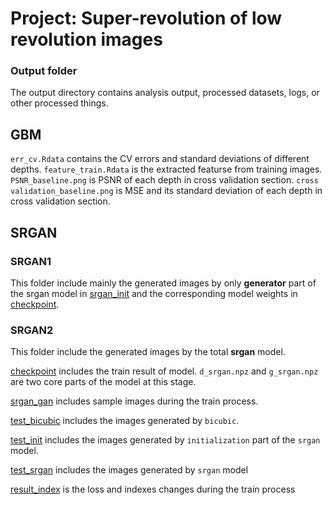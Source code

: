 # Project: Super-revolution of low revolution images

### Output folder

The output directory contains analysis output, processed datasets, logs, or other processed things.

## GBM
`err_cv.Rdata` contains the CV errors and standard deviations of different depths.
`feature_train.Rdata` is the extracted featurse from training images.
`PSNR_baseline.png` is PSNR of each depth in cross validation section.
`cross validation_baseline.png` is MSE and its standard deviation of each depth in cross validation section.

## SRGAN
### SRGAN1
This folder include mainly the generated images by only **generator** part of the srgan model in [srgan_init](https://github.com/TZstatsADS/Spring2019-Proj3-grp12/tree/master/output/SRGAN1/srgan_ginit) and the corresponding model weights in [checkpoint](https://github.com/TZstatsADS/Spring2019-Proj3-grp12/tree/master/output/SRGAN1/checkpoint).

### SRGAN2
This folder include the generated images by the total **srgan** model.

[checkpoint](https://github.com/TZstatsADS/Spring2019-Proj3-grp12/tree/master/output/SRGAN2/checkpoint) includes the train result of model. `d_srgan.npz` and `g_srgan.npz` are two core parts of the model at this stage.

[srgan_gan](https://github.com/TZstatsADS/Spring2019-Proj3-grp12/tree/master/output/SRGAN2/srgan_gan) includes sample images during the train process.

[test_bicubic](https://github.com/TZstatsADS/Spring2019-Proj3-grp12/tree/master/output/SRGAN2/test_bicubic) includes the images generated by `bicubic`.

[test_init](https://github.com/TZstatsADS/Spring2019-Proj3-grp12/tree/master/output/SRGAN2/test_init) includes the images generated by `initialization` part of the `srgan` model.

[test_srgan](https://github.com/TZstatsADS/Spring2019-Proj3-grp12/tree/master/output/SRGAN2/test_srgan) includes the images generated by `srgan` model

[result_index](https://github.com/TZstatsADS/Spring2019-Proj3-grp12/blob/master/output/SRGAN2/result_index.txt) is the loss and indexes changes during the train process
